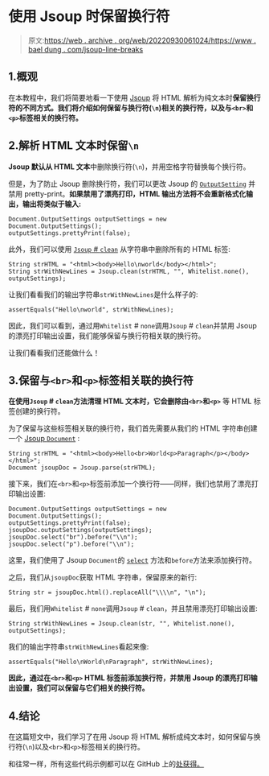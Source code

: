 # 使用 Jsoup 时保留换行符

> 原文:[https://web . archive . org/web/20220930061024/https://www . bael dung . com/jsoup-line-breaks](https://web.archive.org/web/20220930061024/https://www.baeldung.com/jsoup-line-breaks)

## 1.概观

在本教程中，我们将简要地看一下使用 [Jsoup](/web/20220926191721/https://www.baeldung.com/java-with-jsoup) 将 HTML 解析为纯文本时**保留换行符的不同方式。我们将介绍如何保留与换行符(`\n`)相关的换行符，以及与`<br>`和`<p>`标签相关的换行符。**

## 2.解析 HTML 文本时保留`\n`

**Jsoup 默认从 HTML 文本**中删除换行符(`\n`)，并用空格字符替换每个换行符。

但是，为了防止 Jsoup 删除换行符，我们可以更改 Jsoup 的 [`OutputSetting`](https://web.archive.org/web/20220926191721/https://jsoup.org/apidocs/org/jsoup/nodes/Document.OutputSettings.html#prettyPrint(boolean)) 并禁用 pretty-print。**如果禁用了漂亮打印，HTML 输出方法将不会重新格式化输出，输出将类似于输入:**

```
Document.OutputSettings outputSettings = new Document.OutputSettings();
outputSettings.prettyPrint(false);
```

此外，我们可以使用 [`Jsoup` # `clean`](https://web.archive.org/web/20220926191721/https://jsoup.org/apidocs/org/jsoup/Jsoup.html#clean(java.lang.String,java.lang.String,org.jsoup.safety.Whitelist,org.jsoup.nodes.Document.OutputSettings)) 从字符串中删除所有的 HTML 标签:

```
String strHTML = "<html><body>Hello\nworld</body></html>";
String strWithNewLines = Jsoup.clean(strHTML, "", Whitelist.none(), outputSettings);
```

让我们看看我们的输出字符串`strWithNewLines`是什么样子的:

```
assertEquals("Hello\nworld", strWithNewLines);
```

因此，我们可以看到，通过用`Whitelist` # `none`调用`Jsoup` # `clean`并禁用 Jsoup 的漂亮打印输出设置，我们能够保留与换行符相关联的换行符。

让我们看看我们还能做什么！

## 3.保留与`<br>`和`<p>`标签相关联的换行符

**在使用`Jsoup` # `clean`方法清理 HTML 文本时，它会删除由`<br>`和`<p>`** 等 HTML 标签创建的换行符。

为了保留与这些标签相关联的换行符，我们首先需要从我们的 HTML 字符串创建一个 [Jsoup `Document`](https://web.archive.org/web/20220926191721/https://jsoup.org/apidocs/org/jsoup/nodes/Document.html) :

```
String strHTML = "<html><body>Hello<br>World<p>Paragraph</p></body></html>";
Document jsoupDoc = Jsoup.parse(strHTML);
```

接下来，我们在`<br>`和`<p>`标签前添加一个换行符——同样，我们也禁用了漂亮打印输出设置:

```
Document.OutputSettings outputSettings = new Document.OutputSettings();
outputSettings.prettyPrint(false);
jsoupDoc.outputSettings(outputSettings);
jsoupDoc.select("br").before("\\n");
jsoupDoc.select("p").before("\\n");
```

这里，我们使用了 Jsoup `Document`的 [`select`](/web/20220926191721/https://www.baeldung.com/java-with-jsoup#1-selecting) 方法和`before`方法来添加换行符。

之后，我们从`jsoupDoc`获取 HTML 字符串，保留原来的新行:

```
String str = jsoupDoc.html().replaceAll("\\\\n", "\n");
```

最后，我们用`Whitelist` # `none`调用`Jsoup` # `clean`，并且禁用漂亮打印输出设置:

```
String strWithNewLines = Jsoup.clean(str, "", Whitelist.none(), outputSettings);
```

我们的输出字符串`strWithNewLines`看起来像:

```
assertEquals("Hello\nWorld\nParagraph", strWithNewLines);
```

**因此，通过在`<br>`和`<p>` HTML 标签前添加换行符，并禁用 Jsoup 的漂亮打印输出设置，我们可以保留与它们相关的换行符。**

## 4.结论

在这篇短文中，我们学习了在用 Jsoup 将 HTML 解析成纯文本时，如何保留与换行符(`\n`)以及`<br>`和`<p>`标签相关的换行符。

和往常一样，所有这些代码示例都可以在 GitHub 上的[处获得。](https://web.archive.org/web/20220926191721/https://github.com/eugenp/tutorials/tree/master/jsoup)